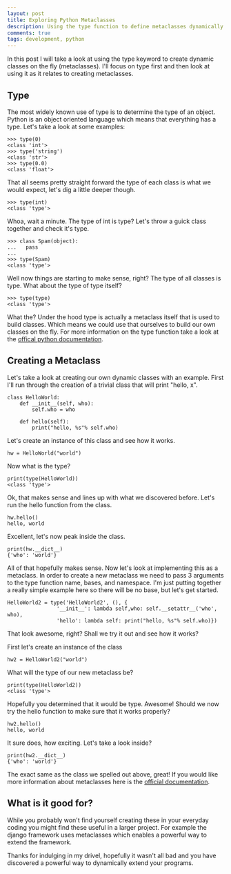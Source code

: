 ```yaml
---
layout: post
title: Exploring Python Metaclasses
description: Using the type function to define metaclasses dynamically.
comments: true
tags: development, python
---
```


In this post I will take a look at using the type keyword to create dynamic 
classes on the fly (metaclasses). I'll focus on type first and then look at 
using it as it relates to creating metaclasses.

Type
----

The most widely known use of type is to determine the type of an object. Python 
is an object oriented language which means that everything has a type. Let's 
take a look at some examples:

```
>>> type(0)
<class 'int'>
>>> type('string')
<class 'str'>
>>> type(0.0)
<class 'float'>
```

That all seems pretty straight forward the type of each class is what we would 
expect, let's dig a little deeper though.

```
>>> type(int)
<class 'type'>
```

Whoa, wait a minute. The type of int is type? Let's throw a guick class 
together and check it's type.

```
>>> class Spam(object):
...   pass
...
>>> type(Spam)
<class 'type'>
```

Well now things are starting to make sense, right? The type of all classes is 
type. What about the type of type itself?

```
>>> type(type)
<class 'type'>
```

What the? Under the hood type is actually a metaclass itself that is used to 
build classes. Which means we could use that ourselves to build our own 
classes on the fly. For more information on the type function take a look at 
the [offical python documentation](https://docs.python.org/3/library/functions.html#type).

Creating a Metaclass
--------------------

Let's take a look at creating our own dynamic classes with an example. First 
I'll run through the creation of a trivial class that will print "hello, x".

```
class HelloWorld:
    def __init__(self, who):
        self.who = who
        
    def hello(self):
        print("hello, %s"% self.who)
```

Let's create an instance of this class and see how it works.

`hw = HelloWorld("world")`

Now what is the type?

```
print(type(HelloWorld))
<class 'type'>
```

Ok, that makes sense and lines up with what we discovered before. Let's run the 
hello function from the class.

```
hw.hello()
hello, world
```

Excellent, let's now peak inside the class.

```
print(hw.__dict__)
{'who': 'world'}
```

All of that hopefully makes sense. Now let's look at implementing this as a 
metaclass. In order to create a new metaclass we need to pass 3 arguments to 
the type function name, bases, and namespace. I'm just putting together a 
really simple example here so there will be no base, but let's get started.

```
HelloWorld2 = type('HelloWorld2', (), { 
                '__init__': lambda self,who: self.__setattr__('who', who),
                'hello': lambda self: print("hello, %s"% self.who)})
```

That look awesome, right? Shall we try it out and see how it works?

First let's create an instance of the class

`hw2 = HelloWorld2("world")`

What will the type of our new metaclass be?

```
print(type(HelloWorld2))
<class 'type'>
```

Hopefully you determined that it would be type. Awesome!
Should we now try the hello function to make sure that it works properly?

```
hw2.hello()
hello, world
```

It sure does, how exciting. Let's take a look inside?

```
print(hw2.__dict__)
{'who': 'world'}
```

The exact same as the class we spelled out above, great! If you would like 
more information about metaclasses here is the [official documentation](https://docs.python.org/3/reference/datamodel.html#metaclasses).

What is it good for?
--------------------

While you probably won't find yourself creating these in your everyday coding 
you might find these useful in a larger project. For example the django 
framework uses metaclasses which enables a powerful way to extend the 
framework.

Thanks for indulging in my drivel, hopefully it wasn't all bad and you have 
discovered a powerful way to dynamically extend your programs.
